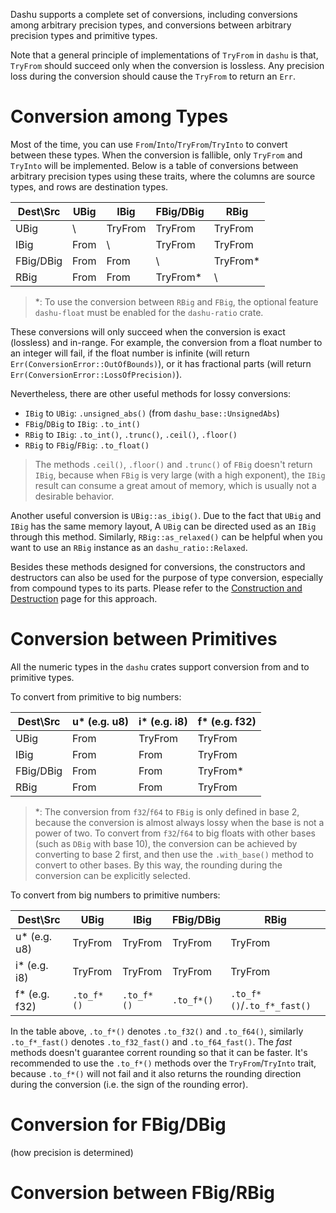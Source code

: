 Dashu supports a complete set of conversions, including conversions among arbitrary precision types, and conversions between arbitrary precision types and primitive types.

Note that a general principle of implementations of `TryFrom` in `dashu` is that, `TryFrom` should succeed only when the conversion is lossless. Any precision loss during the conversion should cause the `TryFrom` to return an `Err`.

# Conversion among Types

Most of the time, you can use `From`/`Into`/`TryFrom`/`TryInto` to convert between these types. When the conversion is fallible, only `TryFrom` and `TryInto` will be implemented. Below is a table of conversions between arbitrary precision types using these traits, where the columns are source types, and rows are destination types.

| Dest\Src  | UBig | IBig    | FBig/DBig | RBig     |
|-----------|------|---------|-----------|----------|
| UBig      | \    | TryFrom | TryFrom   | TryFrom  |
| IBig      | From | \       | TryFrom   | TryFrom  |
| FBig/DBig | From | From    | \         | TryFrom* |
| RBig      | From | From    | TryFrom*  | \        |

> *: To use the conversion between `RBig` and `FBig`, the optional feature `dashu-float` must be enabled for the `dashu-ratio` crate.

These conversions will only succeed when the conversion is exact (lossless) and in-range. For example, the conversion from a float number to an integer will fail, if the float number is infinite (will return `Err(ConversionError::OutOfBounds)`), or it has fractional parts (will return `Err(ConversionError::LossOfPrecision)`).

Nevertheless, there are other useful methods for lossy conversions:
- `IBig` to `UBig`: `.unsigned_abs()` (from `dashu_base::UnsignedAbs`)
- `FBig`/`DBig` to `IBig`: `.to_int()`
- `RBig` to `IBig`: `.to_int()`, `.trunc()`, `.ceil()`, `.floor()`
- `RBig` to `FBig`/`FBig`: `.to_float()`
> The methods `.ceil()`, `.floor()` and `.trunc()` of `FBig` doesn't return `IBig`, because when `FBig` is very large (with a high exponent), the `IBig` result can consume a great amout of memory, which is usually not a desirable behavior.

Another useful conversion is `UBig::as_ibig()`. Due to the fact that `UBig` and `IBig` has the same memory layout, A `UBig` can be directed used as an `IBig` through this method. Similarly, `RBig::as_relaxed()` can be helpful when you want to use an `RBig` instance as an `dashu_ratio::Relaxed`. 

Besides these methods designed for conversions, the constructors and destructors can also be used for the purpose of type conversion, especially from compound types to its parts. Please refer to the [Construction and Destruction](./construct.md#Construct_from_Parts) page for this approach.

# Conversion between Primitives

All the numeric types in the `dashu` crates support conversion from and to primitive types.

To convert from primitive to big numbers:

| Dest\Src  | u* (e.g. u8) | i* (e.g. i8) | f* (e.g. f32) |
|-----------|--------------|--------------|---------------|
| UBig      | From         | TryFrom      | TryFrom       |
| IBig      | From         | From         | TryFrom       |
| FBig/DBig | From         | From         | TryFrom*      |
| RBig      | From         | From         | TryFrom       |

> *: The conversion from `f32`/`f64` to `FBig` is only defined in base 2, because the conversion is almost always lossy when the base is not a power of two. To convert from `f32`/`f64` to big floats with other bases (such as `DBig` with base 10), the conversion can be achieved by converting to base 2 first, and then use the `.with_base()` method to convert to other bases. By this way, the rounding during the conversion can be explicitly selected.

To convert from big numbers to primitive numbers:

| Dest\Src      | UBig       | IBig       | FBig/DBig  | RBig                       |
|---------------|------------|------------|------------|----------------------------|
| u* (e.g. u8)  | TryFrom    | TryFrom    | TryFrom    | TryFrom                    |
| i* (e.g. i8)  | TryFrom    | TryFrom    | TryFrom    | TryFrom                    |
| f* (e.g. f32) | `.to_f*()` | `.to_f*()` | `.to_f*()` | `.to_f*()`/`.to_f*_fast()` |

In the table above, `.to_f*()` denotes `.to_f32()` and `.to_f64()`, similarly `.to_f*_fast()` denotes `.to_f32_fast()` and `.to_f64_fast()`. The *fast* methods doesn't guarantee corrent rounding so that it can be faster. It's recommended to use the `.to_f*()` methods over the `TryFrom`/`TryInto` trait, because `.to_f*()` will not fail and it also returns the rounding direction during the conversion (i.e. the sign of the rounding error).

# Conversion for FBig/DBig

(how precision is determined)

# Conversion between FBig/RBig

